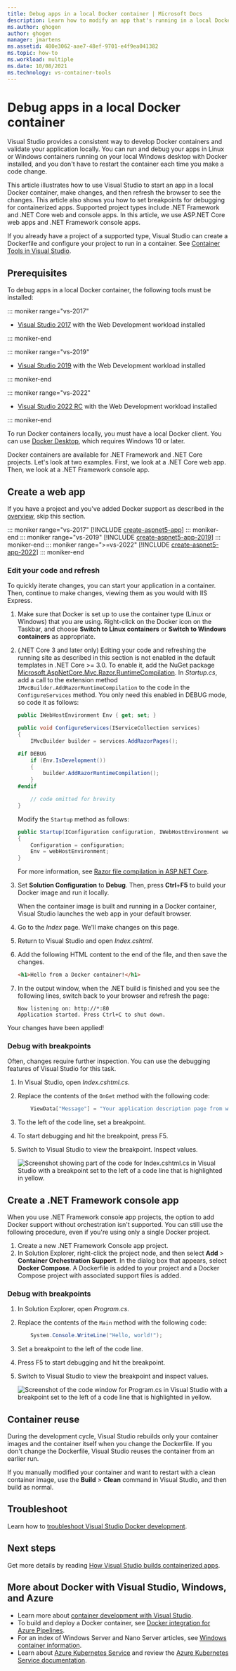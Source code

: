 ```yaml
---
title: Debug apps in a local Docker container | Microsoft Docs
description: Learn how to modify an app that's running in a local Docker container, refresh the container via Edit and Refresh, and then set debugging breakpoints.
ms.author: ghogen
author: ghogen
manager: jmartens
ms.assetid: 480e3062-aae7-48ef-9701-e4f9ea041382
ms.topic: how-to
ms.workload: multiple
ms.date: 10/08/2021
ms.technology: vs-container-tools
---
```

# Debug apps in a local Docker container

Visual Studio provides a consistent way to develop Docker containers and validate your application locally.
You can run and debug your apps in Linux or Windows containers running on your local Windows desktop with Docker installed, and you don't have to restart the container each time you make a code change.

This article illustrates how to use Visual Studio to start an app in a local Docker container, make changes, and then refresh the browser to see the changes. This article also shows you how to set breakpoints for debugging for containerized apps. Supported project types include .NET Framework and .NET Core web and console apps. In this article, we use ASP.NET Core web apps and .NET Framework console apps.

If you already have a project of a supported type, Visual Studio can create a Dockerfile and configure your project to run in a container. See [Container Tools in Visual Studio](overview.md).

## Prerequisites

To debug apps in a local Docker container, the following tools must be installed:

::: moniker range="vs-2017"

* [Visual Studio 2017](https://visualstudio.microsoft.com/vs/older-downloads/?utm_medium=microsoft&utm_source=docs.microsoft.com&utm_campaign=vs+2017+download) with the Web Development workload installed

::: moniker-end

::: moniker range="vs-2019"

* [Visual Studio 2019](https://visualstudio.microsoft.com/downloads) with the Web Development workload installed

::: moniker-end

::: moniker range="vs-2022"

* [Visual Studio 2022 RC](https://visualstudio.microsoft.com/downloads) with the Web Development workload installed

::: moniker-end

To run Docker containers locally, you must have a local Docker client. You can use [Docker Desktop](https://www.docker.com/get-docker), which requires Windows 10 or later.

Docker containers are available for .NET Framework and .NET Core projects. Let's look at two examples. First, we look at a .NET Core web app. Then, we look at a .NET Framework console app.

## Create a web app

If you have a project and you've added Docker support as described in the [overview](overview.md), skip this section.

::: moniker range="vs-2017"
[!INCLUDE [create-aspnet5-app](../azure/includes/create-aspnet5-app.md)]
::: moniker-end
::: moniker range="vs-2019"
[!INCLUDE [create-aspnet5-app-2019](../azure/includes/vs-2019/create-aspnet5-app-2019.md)]
::: moniker-end
::: moniker range=">=vs-2022"
[!INCLUDE [create-aspnet5-app-2022](../azure/includes/vs-2022/create-aspnet5-app-2022.md)]
::: moniker-end

### Edit your code and refresh

To quickly iterate changes, you can start your application in a container. Then, continue to make changes, viewing them as you would with IIS Express.

1. Make sure that Docker is set up to use the container type (Linux or Windows) that you are using. Right-click on the Docker icon on the Taskbar, and choose **Switch to Linux containers** or **Switch to Windows containers** as appropriate.

1. (.NET Core 3 and later only) Editing your code and refreshing the running site as described in this section is not enabled in the default templates in .NET Core >= 3.0. To enable it, add the NuGet package [Microsoft.AspNetCore.Mvc.Razor.RuntimeCompilation](https://www.nuget.org/packages/Microsoft.AspNetCore.Mvc.Razor.RuntimeCompilation/). In *Startup.cs*, add a call to the extension method `IMvcBuilder.AddRazorRuntimeCompilation` to the code in the `ConfigureServices` method. You only need this enabled in DEBUG mode, so code it as follows:

    ```csharp
    public IWebHostEnvironment Env { get; set; }

    public void ConfigureServices(IServiceCollection services)
    {
        IMvcBuilder builder = services.AddRazorPages();

    #if DEBUG
        if (Env.IsDevelopment())
        {
            builder.AddRazorRuntimeCompilation();
        }
    #endif

        // code omitted for brevity
    }
    ```

    Modify the `Startup` method as follows:

    ```csharp
    public Startup(IConfiguration configuration, IWebHostEnvironment webHostEnvironment)
    {
        Configuration = configuration;
        Env = webHostEnvironment;
    }
    ```

   For more information, see [Razor file compilation in ASP.NET Core](/aspnet/core/mvc/views/view-compilation?view=aspnetcore-3.1&preserve-view=true).

1. Set **Solution Configuration** to **Debug**. Then, press **Ctrl**+**F5** to build your Docker image and run it locally.

    When the container image is built and running in a Docker container, Visual Studio launches the web app in your default browser.

1. Go to the *Index* page. We'll make changes on this page.
1. Return to Visual Studio and open *Index.cshtml*.
1. Add the following HTML content to the end of the file, and then save the changes.

    ```html
    <h1>Hello from a Docker container!</h1>
    ```

1. In the output window, when the .NET build is finished and you see the following lines, switch back to your browser and refresh the page:

   ```output
   Now listening on: http://*:80
   Application started. Press Ctrl+C to shut down.
   ```

Your changes have been applied!

### Debug with breakpoints

Often, changes require further inspection. You can use the debugging features of Visual Studio for this task.

1. In Visual Studio, open *Index.cshtml.cs*.
2. Replace the contents of the `OnGet` method with the following code:

   ```csharp
       ViewData["Message"] = "Your application description page from within a container";
   ```

3. To the left of the code line, set a breakpoint.
4. To start debugging and hit the breakpoint, press F5.
5. Switch to Visual Studio to view the breakpoint. Inspect values.

   ![Screenshot showing part of the code for Index.cshtml.cs in Visual Studio with a breakpoint set to the left of a code line that is highlighted in yellow.](media/edit-and-refresh/breakpoint.png)

## Create a .NET Framework console app

When you use .NET Framework console app projects, the option to add Docker support without orchestration isn't supported. You can still use the following procedure, even if you're using only a single Docker project.

1. Create a new .NET Framework Console app project.
1. In Solution Explorer, right-click the project node, and then select **Add** > **Container Orchestration Support**.  In the dialog box that appears, select **Docker Compose**. A Dockerfile is added to your project and a Docker Compose project with associated support files is added.

### Debug with breakpoints

1. In Solution Explorer, open *Program.cs*.
2. Replace the contents of the `Main` method with the following code:

   ```csharp
       System.Console.WriteLine("Hello, world!");
   ```

3. Set a breakpoint to the left of the code line.
4. Press F5 to start debugging and hit the breakpoint.
5. Switch to Visual Studio to view the breakpoint and inspect values.

   ![Screenshot of the code window for Program.cs in Visual Studio with a breakpoint set to the left of a code line that is highlighted in yellow.](media/edit-and-refresh/breakpoint-console.png)

## Container reuse

During the development cycle, Visual Studio rebuilds only your container images and the container itself when you change the Dockerfile. If you don't change the Dockerfile, Visual Studio reuses the container from an earlier run.

If you manually modified your container and want to restart with a clean container image, use the **Build** > **Clean** command in Visual Studio, and then build as normal.

## Troubleshoot

Learn how to [troubleshoot Visual Studio Docker development](troubleshooting-docker-errors.md).

## Next steps

Get more details by reading [How Visual Studio builds containerized apps](container-build.md).

## More about Docker with Visual Studio, Windows, and Azure

* Learn more about [container development with Visual Studio](./index.yml).
* To build and deploy a Docker container, see [Docker integration for Azure Pipelines](https://marketplace.visualstudio.com/items?itemName=ms-vscs-rm.docker).
* For an index of Windows Server and Nano Server articles, see [Windows container information](/virtualization/windowscontainers/).
* Learn about [Azure Kubernetes Service](https://azure.microsoft.com/services/kubernetes-service/) and review the [Azure Kubernetes Service documentation](/azure/aks).
